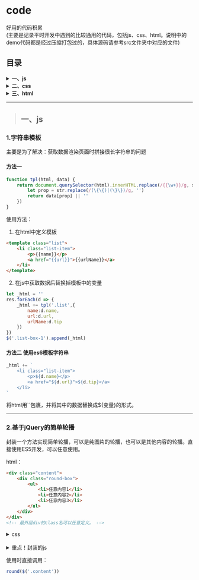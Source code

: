 # code
好用的代码积累 <br>
(主要是记录平时开发中遇到的比较通用的代码，包括js、css、html。说明中的demo代码都是经过压缩打包过的，具体源码请参考src文件夹中对应的文件)

## 目录
<details>
<summary><b>一、js</b></summary>

1. [字符串模板](https://github.com/zwl-jasmine95/codes#1%E5%AD%97%E7%AC%A6%E4%B8%B2%E6%A8%A1%E6%9D%BF) <br>
<small>解决获取数据渲染页面时拼接很长字符串的问题</small>
[模板字符串demo](https://zwl-jasmine95.github.io/codes/dist/1-1.html)

2. [基于jquery的简单轮播](https://github.com/zwl-jasmine95/codes#2%E5%9F%BA%E4%BA%8Ejquery%E7%9A%84%E7%AE%80%E5%8D%95%E8%BD%AE%E6%92%AD) <br>
[轮播图demo](https://zwl-jasmine95.github.io/codes/dist/1-2.html)

</details>


<details>
<summary><b>二、css</b></summary>

</details>


<details>
<summary><b>三、html</b></summary>

</details>


---

> ## 一、js
### 1.字符串模板
主要是为了解决：获取数据渲染页面时拼接很长字符串的问题

#### 方法一
```js
function tpl(html, data) {
    return document.querySelector(html).innerHTML.replace(/{{\w+}}/g, str => {
        let prop = str.replace(/(\{\{)|(\}\})/g, '')
        return data[prop] || ''
    })
}
```
使用方法：
1. 在html中定义模板

```html
<template class="list">
    <li class="list-item">
        <p>{{name}}</p>
        <a href="{{url}}">{{urlName}}</a>
    </li>
</template>
```

2. 在js中获取数据后替换掉模板中的变量

```js
let _html = ''
res.forEach(d => {
    _html += tpl('.list',{
        name:d.name,
        url:d.url,
        urlName:d.tip
    })
})
$('.list-box-1').append(_html)
```

#### 方法二 使用es6模板字符串

```js
_html += `
    <li class="list-item">
        <p>${d.name}</p>
        <a href="${d.url}">${d.tip}</a>
    </li>
`
```
将html用``包裹，并将其中的数据替换成${变量}的形式。


---

### 2.基于jQuery的简单轮播
封装一个方法实现简单轮播，可以是纯图片的轮播，也可以是其他内容的轮播。直接使用ES5开发，可以任意使用。

html：

```html
<div class="content">
    <div class="round-box">
        <ul>
            <li>任意内容1</li>
            <li>任意内容2</li>
            <li>任意内容3</li>
        </ul>
    </div>
</div>
<!-- 最外层div的class名可以任意定义。 -->
```

<details>
<summary>css</summary>

```css
/* 公共样式 */
.round-box{
    width: 100%;
    overflow: hidden;
    position: relative;

    >ul{
        list-style: none;
        padding: 0;
        width: max-content;
        position: absolute;
        clear: both;
        overflow: auto;

        >li{
            float: left;
            height: 100%;
        }
    }

    .circle{
        position: absolute;
        bottom: 0;
        left: 0;
        right: 0;
        text-align: center;

        >div{
            width: 12px;
            height: 6px;
            display: inline-block;
            border: 1px solid #EDEDED;
            border-radius: 100px;
            margin: 0 2px;
            &.circle-active{
                background-image: linear-gradient(-137deg, #F78D0A 0%, #EB5404 100%);
                border: 1px solid #F78D0A;
            }
        }
    }
}
/* 必须自定义的样式 */
$width:300px;
.content{
    width: $width;
    .round-box{
        height: 60px;
        ul{
            li{
                width: $width;
            }
        }
    }
}
```
</details>

<br>

<details>
<summary>重点！封装的js</summary>

```js
/**
 * 基于jquery的轮播
 * @param {DOM} $obj 轮播区最外层DOM元素
 * @param {string||number} speed 滑动速度 （'slow','normal','fast' || 数字）
 * @param {number} wait 暂停时间（ms）
 */
function round($obj,speed,wait){
    var speed = speed || 2000, wait = wait || 2000

    var $el = $obj.find('.round-box'), $ul = $el.find('ul'), $li = $ul.find('li')
    var len = $li.length, $circle = '', index = 1,width = $li.width()
    
    var _first = $li.eq(0).clone()
    $ul.append(_first)

    createCircle()

    function createCircle(){
        var _html = ''
        for(var i=0; i<len; i++){
            _html += '<div></div>'
        }
        $el.append('<div class="circle">' + _html + '</div>')
        $circle = $el.find('.circle div')
        $circle.eq(0).addClass('circle-active')
    }

    function slider(){
        if(index <= len && !$ul.is(':animated')){
            $circle.eq(index).addClass('circle-active').siblings().removeClass('circle-active')
            $ul.animate({left : '-=' + width},speed,function(){
                if(Math.round($ul.position().left) === - len * width){
                    $ul.css('left',0)
                    index = 1
                    $circle.eq(0).addClass('circle-active').siblings().removeClass('circle-active')
                }
            })
            index++
        }
    }
    setInterval(slider,wait)
}
```
</details>


使用时直接调用：
```js
round($('.content'))
```
